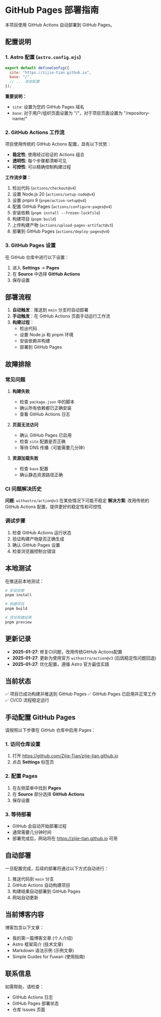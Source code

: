 # GitHub Pages 部署指南

本项目使用 GitHub Actions 自动部署到 GitHub Pages。

## 配置说明

### 1. Astro 配置 (`astro.config.mjs`)

```javascript
export default defineConfig({
  site: "https://zijie-tian.github.io",
  base: "/",
  // ... 其他配置
});
```

**重要说明：**
- `site`: 设置为您的 GitHub Pages 域名
- `base`: 对于用户/组织页面设置为 "/"，对于项目页面设置为 "/repository-name/"

### 2. GitHub Actions 工作流

项目使用传统的 GitHub Actions 配置，具有以下优势：

- **稳定性**: 使用经过验证的 Actions 组合
- **透明性**: 每个步骤都清晰可见
- **可控性**: 可以精确控制构建过程

**工作流步骤：**
1. 检出代码 (`actions/checkout@v4`)
2. 设置 Node.js 20 (`actions/setup-node@v4`)
3. 设置 pnpm 9 (`pnpm/action-setup@v4`)
4. 配置 GitHub Pages (`actions/configure-pages@v4`)
5. 安装依赖 (`pnpm install --frozen-lockfile`)
6. 构建项目 (`pnpm build`)
7. 上传构建产物 (`actions/upload-pages-artifact@v3`)
8. 部署到 GitHub Pages (`actions/deploy-pages@v4`)

### 3. GitHub Pages 设置

在 GitHub 仓库中进行以下设置：

1. 进入 **Settings** → **Pages**
2. 在 **Source** 中选择 **GitHub Actions**
3. 保存设置

## 部署流程

1. **自动触发**：推送到 `main` 分支时自动部署
2. **手动触发**：在 GitHub Actions 页面手动运行工作流
3. **构建过程**：
   - 检出代码
   - 设置 Node.js 和 pnpm 环境
   - 安装依赖并构建
   - 部署到 GitHub Pages

## 故障排除

### 常见问题

1. **构建失败**
   - 检查 `package.json` 中的脚本
   - 确认所有依赖都已正确安装
   - 查看 GitHub Actions 日志

2. **页面无法访问**
   - 确认 GitHub Pages 已启用
   - 检查 `site` 配置是否正确
   - 等待 DNS 传播（可能需要几分钟）

3. **资源加载失败**
   - 检查 `base` 配置
   - 确认静态资源路径正确

### CI 问题解决历史

**问题**: `withastro/action@v3` 在某些情况下可能不稳定
**解决方案**: 改用传统的 GitHub Actions 配置，提供更好的稳定性和可控性

### 调试步骤

1. 检查 GitHub Actions 运行状态
2. 验证构建产物是否正确生成
3. 确认 GitHub Pages 设置
4. 检查浏览器控制台错误

## 本地测试

在推送前本地测试：

```bash
# 安装依赖
pnpm install

# 构建项目
pnpm build

# 预览构建结果
pnpm preview
```

## 更新记录

- **2025-01-27**: 修复CI问题，改用传统GitHub Actions配置
- **2025-01-27**: 更新为使用官方 `withastro/action@v3` (后因稳定性问题回退)
- **2025-01-27**: 优化配置，遵循 Astro 官方最佳实践

## 当前状态

✅ 项目已成功构建并推送到 GitHub Pages
✅ GitHub Pages 已启用并正常工作
✅ CI/CD 流程稳定运行

## 手动配置 GitHub Pages

请按照以下步骤在 GitHub 仓库中启用 Pages：

### 1. 访问仓库设置
1. 打开 https://github.com/Zijie-Tian/zijie-tian.github.io
2. 点击 **Settings** 标签页

### 2. 配置 Pages
1. 在左侧菜单中找到 **Pages**
2. 在 **Source** 部分选择 **GitHub Actions**
3. 保存设置

### 3. 等待部署
- GitHub 会自动开始部署过程
- 通常需要几分钟时间
- 部署完成后，网站将在 https://zijie-tian.github.io 可用

## 自动部署

一旦配置完成，后续的部署将通过以下方式自动进行：

1. 推送代码到 `main` 分支
2. GitHub Actions 自动构建项目
3. 构建结果自动部署到 GitHub Pages
4. 网站自动更新

## 当前博客内容

博客包含以下文章：
- 我的第一篇博客文章 (个人介绍)
- Astro 框架简介 (技术文章)
- Markdown 语法示例 (示例文章)
- Simple Guides for Fuwari (使用指南)

## 联系信息

如需帮助，请检查：
- GitHub Actions 日志
- GitHub Pages 部署状态
- 仓库 Issues 页面 